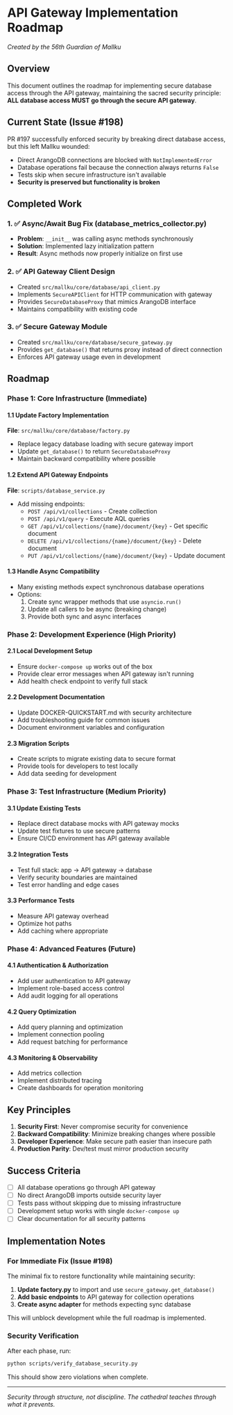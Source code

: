 # API Gateway Implementation Roadmap

*Created by the 56th Guardian of Mallku*

## Overview

This document outlines the roadmap for implementing secure database access through the API gateway, maintaining the sacred security principle: **ALL database access MUST go through the secure API gateway**.

## Current State (Issue #198)

PR #197 successfully enforced security by breaking direct database access, but this left Mallku wounded:
- Direct ArangoDB connections are blocked with `NotImplementedError`
- Database operations fail because the connection always returns `False`
- Tests skip when secure infrastructure isn't available
- **Security is preserved but functionality is broken**

## Completed Work

### 1. ✅ Async/Await Bug Fix (database_metrics_collector.py)
- **Problem**: `__init__` was calling async methods synchronously
- **Solution**: Implemented lazy initialization pattern
- **Result**: Async methods now properly initialize on first use

### 2. ✅ API Gateway Client Design
- Created `src/mallku/core/database/api_client.py`
- Implements `SecureAPIClient` for HTTP communication with gateway
- Provides `SecureDatabaseProxy` that mimics ArangoDB interface
- Maintains compatibility with existing code

### 3. ✅ Secure Gateway Module
- Created `src/mallku/core/database/secure_gateway.py`
- Provides `get_database()` that returns proxy instead of direct connection
- Enforces API gateway usage even in development

## Roadmap

### Phase 1: Core Infrastructure (Immediate)

#### 1.1 Update Factory Implementation
**File**: `src/mallku/core/database/factory.py`
- Replace legacy database loading with secure gateway import
- Update `get_database()` to return `SecureDatabaseProxy`
- Maintain backward compatibility where possible

#### 1.2 Extend API Gateway Endpoints
**File**: `scripts/database_service.py`
- Add missing endpoints:
  - `POST /api/v1/collections` - Create collection
  - `POST /api/v1/query` - Execute AQL queries
  - `GET /api/v1/collections/{name}/document/{key}` - Get specific document
  - `DELETE /api/v1/collections/{name}/document/{key}` - Delete document
  - `PUT /api/v1/collections/{name}/document/{key}` - Update document

#### 1.3 Handle Async Compatibility
- Many existing methods expect synchronous database operations
- Options:
  1. Create sync wrapper methods that use `asyncio.run()`
  2. Update all callers to be async (breaking change)
  3. Provide both sync and async interfaces

### Phase 2: Development Experience (High Priority)

#### 2.1 Local Development Setup
- Ensure `docker-compose up` works out of the box
- Provide clear error messages when API gateway isn't running
- Add health check endpoint to verify full stack

#### 2.2 Development Documentation
- Update DOCKER-QUICKSTART.md with security architecture
- Add troubleshooting guide for common issues
- Document environment variables and configuration

#### 2.3 Migration Scripts
- Create scripts to migrate existing data to secure format
- Provide tools for developers to test locally
- Add data seeding for development

### Phase 3: Test Infrastructure (Medium Priority)

#### 3.1 Update Existing Tests
- Replace direct database mocks with API gateway mocks
- Update test fixtures to use secure patterns
- Ensure CI/CD environment has API gateway available

#### 3.2 Integration Tests
- Test full stack: app → API gateway → database
- Verify security boundaries are maintained
- Test error handling and edge cases

#### 3.3 Performance Tests
- Measure API gateway overhead
- Optimize hot paths
- Add caching where appropriate

### Phase 4: Advanced Features (Future)

#### 4.1 Authentication & Authorization
- Add user authentication to API gateway
- Implement role-based access control
- Add audit logging for all operations

#### 4.2 Query Optimization
- Add query planning and optimization
- Implement connection pooling
- Add request batching for performance

#### 4.3 Monitoring & Observability
- Add metrics collection
- Implement distributed tracing
- Create dashboards for operation monitoring

## Key Principles

1. **Security First**: Never compromise security for convenience
2. **Backward Compatibility**: Minimize breaking changes where possible
3. **Developer Experience**: Make secure path easier than insecure path
4. **Production Parity**: Dev/test must mirror production security

## Success Criteria

- [ ] All database operations go through API gateway
- [ ] No direct ArangoDB imports outside security layer
- [ ] Tests pass without skipping due to missing infrastructure
- [ ] Development setup works with single `docker-compose up`
- [ ] Clear documentation for all security patterns

## Implementation Notes

### For Immediate Fix (Issue #198)

The minimal fix to restore functionality while maintaining security:

1. **Update factory.py** to import and use `secure_gateway.get_database()`
2. **Add basic endpoints** to API gateway for collection operations
3. **Create async adapter** for methods expecting sync database

This will unblock development while the full roadmap is implemented.

### Security Verification

After each phase, run:
```bash
python scripts/verify_database_security.py
```

This should show zero violations when complete.

---

*Security through structure, not discipline. The cathedral teaches through what it prevents.*
